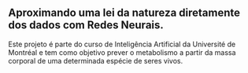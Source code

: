 ## Aproximando uma lei da natureza diretamente dos dados com Redes Neurais.


Este projeto é parte do curso de Inteligência Artificial da Université de Montréal e tem como objetivo prever o metabolismo a partir da massa corporal de uma determinada espécie de seres vivos.
